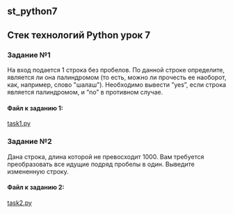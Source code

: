 ## st_python7
## Стек технологий Python урок 7

### Задание №1
На вход подается 1 строка без пробелов. По данной строке определите, является ли она палиндромом (то есть, можно ли прочесть ее наоборот, как, например, слово "шалаш"). Необходимо вывести ”yes”, если строка является палиндромом, и “no” в противном случае.
####  Файл к заданию 1: 
[task1.py](https://github.com/s-getmanov/st_python7/blob/main/task1.py)

### Задание №2
Дана строка, длина которой не превосходит 1000. Вам требуется преобразовать все идущие подряд пробелы в один. Выведите измененную строку.
####  Файл к заданию 2: 
[task2.py](https://github.com/s-getmanov/st_python7/blob/main/task2.py)



